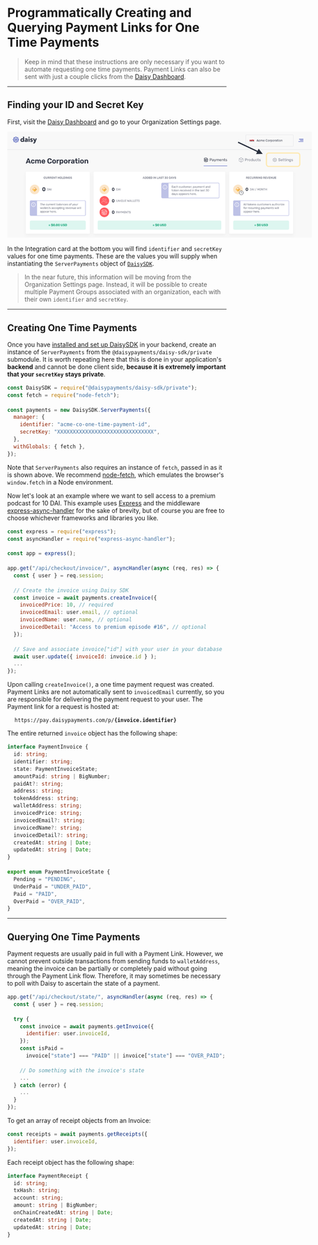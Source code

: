 
# Programmatically Creating and Querying Payment Links for One Time Payments

> Keep in mind that these instructions are only necessary if you want to automate requesting one time payments. Payment Links can also be sent with just a couple clicks from the [Daisy Dashboard](https://app.daisypayments.com).

---
## <a id="Keys" class="anchor"></a>Finding your ID and Secret Key

First, visit the [Daisy Dashboard](https://app.daisypayments.com) and go to your Organization Settings page.

<div class="img-container" style="width: 700px">
  <img src="./img/organizations_settings.png" alt="Where to find your Organization's settings in the dashboard" />
</div>

In the Integration card at the bottom you will find `identifier` and `secretKey` values for one time payments. These are the values you will supply when instantiating the `ServerPayments` object of [`DaisySDK`](https://docs.daisypayments.com/module-browser-DaisySDK.html).


> In the near future, this information will be moving from the Organization Settings page. Instead, it will be possible to create multiple Payment Groups associated with an organization, each with their own `identifier` and `secretKey`.

---
## <a id="Creating" class="anchor"></a>Creating One Time Payments

Once you have [installed and set up DaisySDK](https://docs.daisypayments.com/tutorial-Daisy-SDK.html#Installation) in your backend, create an instance of `ServerPayments` from the `@daisypayments/daisy-sdk/private` submodule. It is worth repeating here that this is done in your application's **backend** and cannot be done client side, **because it is extremely important that your `secretKey` stays private**.

```js
const DaisySDK = require("@daisypayments/daisy-sdk/private");
const fetch = require("node-fetch");

const payments = new DaisySDK.ServerPayments({
  manager: {
    identifier: "acme-co-one-time-payment-id",
    secretKey: "XXXXXXXXXXXXXXXXXXXXXXXXXXXXXXX",
  },
  withGlobals: { fetch },
});
```

Note that `ServerPayments` also requires an instance of `fetch`, passed in as it is shown above. We recommend [node-fetch](https://www.npmjs.com/package/node-fetch), which emulates the browser's `window.fetch` in a Node environment.

Now let's look at an example where we want to sell access to a premium podcast for 10 DAI. This example uses [Express](https://expressjs.com/) and the middleware [express-async-handler](https://www.npmjs.com/package/express-async-handler) for the sake of brevity, but of course you are free to choose whichever frameworks and libraries you like.

```js
const express = require("express");
const asyncHandler = require("express-async-handler");

const app = express();

app.get("/api/checkout/invoice/", asyncHandler(async (req, res) => {
  const { user } = req.session;

  // Create the invoice using Daisy SDK
  const invoice = await payments.createInvoice({
    invoicedPrice: 10, // required
    invoicedEmail: user.email, // optional
    invoicedName: user.name, // optional
    invoicedDetail: "Access to premium episode #16", // optional
  });

  // Save and associate invoice["id"] with your user in your database
  await user.update({ invoiceId: invoice.id } );
  ...
});
```

Upon calling `createInvoice()`, a one time payment request was created. Payment Links are not automatically sent to `invoicedEmail` currently, so you are responsible for delivering the payment request to your user. The Payment link for a request is hosted at: 
<pre>
  <code>https://pay.daisypayments.com/p/<b>{invoice.identifier}</b></code>
</pre>
The entire returned `invoice` object has the following shape:

```ts
interface PaymentInvoice {
  id: string;
  identifier: string;
  state: PaymentInvoiceState;
  amountPaid: string | BigNumber;
  paidAt?: string;
  address: string;
  tokenAddress: string;
  walletAddress: string;
  invoicedPrice: string;
  invoicedEmail?: string;
  invoicedName?: string;
  invoicedDetail?: string;
  createdAt: string | Date;
  updatedAt: string | Date;
}

export enum PaymentInvoiceState {
  Pending = "PENDING",
  UnderPaid = "UNDER_PAID",
  Paid = "PAID",
  OverPaid = "OVER_PAID",
}
```

---
## <a id="Querying" class="anchor"></a>Querying One Time Payments

Payment requests are usually paid in full with a Payment Link. However, we cannot prevent outside transactions from sending funds to `walletAddress`, meaning the invoice can be partially or completely paid without going through the Payment Link flow. Therefore, it may sometimes be necessary to poll with Daisy to ascertain the state of a payment.

```js
app.get("/api/checkout/state/", asyncHandler(async (req, res) => {
  const { user } = req.session;

  try {
    const invoice = await payments.getInvoice({
      identifier: user.invoiceId,
    });
    const isPaid = 
      invoice["state"] === "PAID" || invoice["state"] === "OVER_PAID";

    // Do something with the invoice's state
    ...
  } catch (error) {
    ...
  }
});
```

To get an array of receipt objects from an Invoice:

```js
const receipts = await payments.getReceipts({
  identifier: user.invoiceId,
});
```

Each receipt object has the following shape:

```ts
interface PaymentReceipt {
  id: string;
  txHash: string;
  account: string;
  amount: string | BigNumber;
  onChainCreatedAt: string | Date;
  createdAt: string | Date;
  updatedAt: string | Date;
}
```